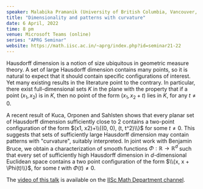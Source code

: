 ```yaml
---
speaker: Malabika Pramanik (University of British Columbia, Vancouver, Canada)
title: "Dimensionality and patterns with curvature"
date: 6 April, 2022
time: 8 pm
venue: Microsoft Teams (online)
series: "APRG Seminar"
website: https://math.iisc.ac.in/~aprg/index.php?id=seminar21-22
---
```


Hausdorff dimension is a notion of size ubiquitous in geometric measure theory.
A set of large Hausdorff dimension contains many points, so it is natural to expect
that it should contain specific configurations of interest. Yet many existing
results in the literature point to the contrary. In particular, there exist
full-dimensional sets $K$ in the plane with the property that if a point $(x_1, x_2)$
is in $K$, then no point of the form $(x_1, x_2 + t)$ lies in $K$, for any $t \neq 0$.

A recent result of Kuca, Orponen and Sahlsten shows that every planar set of Hausdorff
dimension sufficiently close to 2 contains a two-point configuration of the form
$(x1, x2)+\\{(0, 0), (t, t^2)\\}$ for some $t \neq 0$. This suggests that sets of
sufficiently large Hausdorff dimension may contain patterns with "curvature",
suitably interpreted. In joint work with Benjamin Bruce, we obtain a characterization
of smooth functions $\Phi : \mathbb{R} \to \mathbb{R}^d$ such that every set of
sufficiently high Hausdorff dimension in $d$-dimensional Euclidean space contains a
two point configuration of the form $\\{x, x + \Phi(t)\\}$, for some $t$ with
$\Phi(t) \neq 0$.

The [video of this talk](https://www.youtube.com/watch?v=YnwBAj1Sdzo&list=PLQXtaLhI1-1qxOEykh-1WOFkYuIzEE-ev) is available
on the [IISc Math Department channel](https://www.youtube.com/channel/UCR5Igvq9HScQKlPr-0coSIg/playlists).
